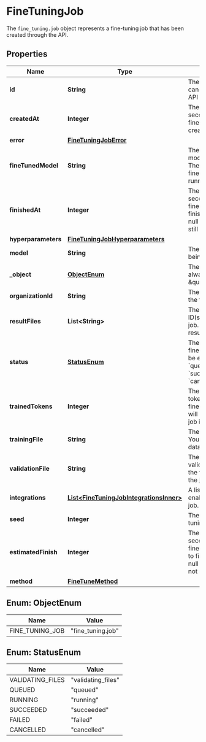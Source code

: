 

# FineTuningJob

The `fine_tuning.job` object represents a fine-tuning job that has been created through the API. 

## Properties

| Name | Type | Description | Notes |
|------------ | ------------- | ------------- | -------------|
|**id** | **String** | The object identifier, which can be referenced in the API endpoints. |  |
|**createdAt** | **Integer** | The Unix timestamp (in seconds) for when the fine-tuning job was created. |  |
|**error** | [**FineTuningJobError**](FineTuningJobError.md) |  |  |
|**fineTunedModel** | **String** | The name of the fine-tuned model that is being created. The value will be null if the fine-tuning job is still running. |  |
|**finishedAt** | **Integer** | The Unix timestamp (in seconds) for when the fine-tuning job was finished. The value will be null if the fine-tuning job is still running. |  |
|**hyperparameters** | [**FineTuningJobHyperparameters**](FineTuningJobHyperparameters.md) |  |  |
|**model** | **String** | The base model that is being fine-tuned. |  |
|**_object** | [**ObjectEnum**](#ObjectEnum) | The object type, which is always \&quot;fine_tuning.job\&quot;. |  |
|**organizationId** | **String** | The organization that owns the fine-tuning job. |  |
|**resultFiles** | **List&lt;String&gt;** | The compiled results file ID(s) for the fine-tuning job. You can retrieve the results with the [Files API](/docs/api-reference/files/retrieve-contents). |  |
|**status** | [**StatusEnum**](#StatusEnum) | The current status of the fine-tuning job, which can be either &#x60;validating_files&#x60;, &#x60;queued&#x60;, &#x60;running&#x60;, &#x60;succeeded&#x60;, &#x60;failed&#x60;, or &#x60;cancelled&#x60;. |  |
|**trainedTokens** | **Integer** | The total number of billable tokens processed by this fine-tuning job. The value will be null if the fine-tuning job is still running. |  |
|**trainingFile** | **String** | The file ID used for training. You can retrieve the training data with the [Files API](/docs/api-reference/files/retrieve-contents). |  |
|**validationFile** | **String** | The file ID used for validation. You can retrieve the validation results with the [Files API](/docs/api-reference/files/retrieve-contents). |  |
|**integrations** | [**List&lt;FineTuningJobIntegrationsInner&gt;**](FineTuningJobIntegrationsInner.md) | A list of integrations to enable for this fine-tuning job. |  [optional] |
|**seed** | **Integer** | The seed used for the fine-tuning job. |  |
|**estimatedFinish** | **Integer** | The Unix timestamp (in seconds) for when the fine-tuning job is estimated to finish. The value will be null if the fine-tuning job is not running. |  [optional] |
|**method** | [**FineTuneMethod**](FineTuneMethod.md) |  |  [optional] |



## Enum: ObjectEnum

| Name | Value |
|---- | -----|
| FINE_TUNING_JOB | &quot;fine_tuning.job&quot; |



## Enum: StatusEnum

| Name | Value |
|---- | -----|
| VALIDATING_FILES | &quot;validating_files&quot; |
| QUEUED | &quot;queued&quot; |
| RUNNING | &quot;running&quot; |
| SUCCEEDED | &quot;succeeded&quot; |
| FAILED | &quot;failed&quot; |
| CANCELLED | &quot;cancelled&quot; |



